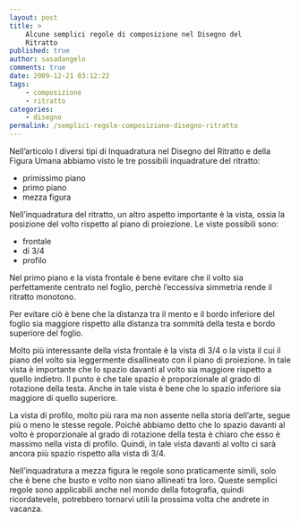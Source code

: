 ```yaml
---
layout: post
title: >
    Alcune semplici regole di composizione nel Disegno del
    Ritratto
published: true
author: sasadangelo
comments: true
date: 2009-12-21 03:12:22
tags:
    - composizione
    - ritratto
categories:
    - disegno
permalink: /semplici-regole-composizione-disegno-ritratto
---
```




  Nell&#8217;articolo I diversi tipi di Inquadratura nel Disegno del Ritratto e della Figura Umana abbiamo visto le tre possibili inquadrature del ritratto:


  * primissimo piano
  * primo piano
  * mezza figura




  Nell&#8217;inquadratura del ritratto, un altro aspetto importante è la vista, ossia la posizione del volto rispetto al piano di proiezione. Le viste possibili sono:


  * frontale
  * di 3/4
  * profilo


  Nel primo piano e la vista frontale è bene evitare che il volto sia perfettamente centrato nel foglio, perchè l&#8217;eccessiva simmetria rende il ritratto monotono.





  Per evitare ciò è bene che la distanza tra il mento e il bordo inferiore del foglio sia maggiore rispetto alla distanza tra sommità della testa e bordo superiore del foglio.





  Molto più interessante della vista frontale è la vista di 3/4 o la vista il cui il piano del volto sia leggermente disallineato con il piano di proiezione. In tale vista è importante che lo spazio davanti al volto sia maggiore rispetto a quello indietro. Il punto è che tale spazio è proporzionale al grado di rotazione della testa. Anche in tale vista è bene che lo spazio inferiore sia maggiore di quello superiore.





  La vista di profilo, molto più rara ma non assente nella storia dell&#8217;arte, segue più o meno le stesse regole. Poichè abbiamo detto che lo spazio davanti al volto è proporzionale al grado di rotazione della testa è chiaro che esso è massimo nella vista di profilo. Quindi, in tale vista davanti al volto ci sarà ancora più spazio rispetto alla vista di 3/4.





  Nell&#8217;inquadratura a mezza figura le regole sono praticamente simili, solo che è bene che busto e volto non siano allineati tra loro. Queste semplici regole sono applicabili anche nel mondo della fotografia, quindi ricordatevele, potrebbero tornarvi utili la prossima volta che andrete in vacanza.
